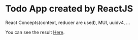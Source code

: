 # Todo App created by ReactJS
React Concepts(context, reducer are used), MUI, uuidv4, ...

You can see the result [Here](https://todo-react-amirhrb.vercel.app).
